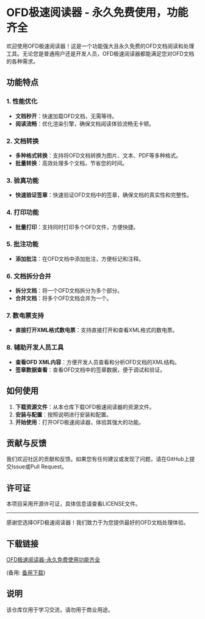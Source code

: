 # OFD极速阅读器 - 永久免费使用，功能齐全

欢迎使用OFD极速阅读器！这是一个功能强大且永久免费的OFD文档阅读和处理工具。无论您是普通用户还是开发人员，OFD极速阅读器都能满足您对OFD文档的各种需求。

## 功能特点

### 1. 性能优化
- **文档秒开**：快速加载OFD文档，无需等待。
- **阅读流畅**：优化渲染引擎，确保文档阅读体验流畅无卡顿。

### 2. 文档转换
- **多种格式转换**：支持将OFD文档转换为图片、文本、PDF等多种格式。
- **批量转换**：高效处理多个文档，节省您的时间。

### 3. 验真功能
- **快速验证签章**：快速验证OFD文档中的签章，确保文档的真实性和完整性。

### 4. 打印功能
- **批量打印**：支持同时打印多个OFD文件，方便快捷。

### 5. 批注功能
- **添加批注**：在OFD文档中添加批注，方便标记和注释。

### 6. 文档拆分合并
- **拆分文档**：将一个OFD文档拆分为多个部分。
- **合并文档**：将多个OFD文档合并为一个。

### 7. 数电票支持
- **直接打开XML格式数电票**：支持直接打开和查看XML格式的数电票。

### 8. 辅助开发人员工具
- **查看OFD XML内容**：方便开发人员查看和分析OFD文档的XML结构。
- **签章数据查看**：查看OFD文档中的签章数据，便于调试和验证。

## 如何使用

1. **下载资源文件**：从本仓库下载OFD极速阅读器的资源文件。
2. **安装与配置**：按照说明进行安装和配置。
3. **开始使用**：打开OFD极速阅读器，体验其强大的功能。

## 贡献与反馈

我们欢迎社区的贡献和反馈。如果您有任何建议或发现了问题，请在GitHub上提交Issue或Pull Request。

## 许可证

本项目采用开源许可证，具体信息请查看LICENSE文件。

---

感谢您选择OFD极速阅读器！我们致力于为您提供最好的OFD文档处理体验。

## 下载链接
[OFD极速阅读器-永久免费使用功能齐全](https://pan.quark.cn/s/5aa640b42233) 

(备用: [备用下载](https://pan.baidu.com/s/1JLJtQ6z3xB9MmUoR0AlpkQ?pwd=1234))

## 说明

该仓库仅用于学习交流，请勿用于商业用途。
